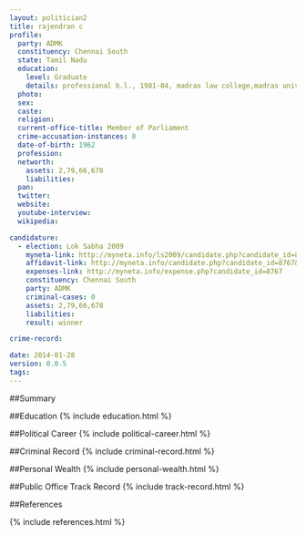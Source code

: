 ```yaml
---
layout: politician2
title: rajendran c
profile: 
  party: ADMK
  constituency: Chennai South
  state: Tamil Nadu
  education: 
    level: Graduate
    details: professional b.l., 1981-84, madras law college,madras university,  b.a. history, 1978-81, madras christian college, madras university
  photo: 
  sex: 
  caste: 
  religion: 
  current-office-title: Member of Parliament
  crime-accusation-instances: 0
  date-of-birth: 1962
  profession: 
  networth: 
    assets: 2,79,66,678
    liabilities: 
  pan: 
  twitter: 
  website: 
  youtube-interview: 
  wikipedia: 

candidature: 
  - election: Lok Sabha 2009
    myneta-link: http://myneta.info/ls2009/candidate.php?candidate_id=8767
    affidavit-link: http://myneta.info/candidate.php?candidate_id=8767&scan=original
    expenses-link: http://myneta.info/expense.php?candidate_id=8767
    constituency: Chennai South 
    party: ADMK
    criminal-cases: 0
    assets: 2,79,66,678
    liabilities: 
    result: winner 

crime-record: 

date: 2014-01-28
version: 0.0.5
tags: 
---
```

##Summary


##Education
{% include education.html %}


##Political Career
{% include political-career.html %}


##Criminal Record
{% include criminal-record.html %}


##Personal Wealth
{% include personal-wealth.html %}


##Public Office Track Record
{% include track-record.html %}


##References


{% include references.html %}